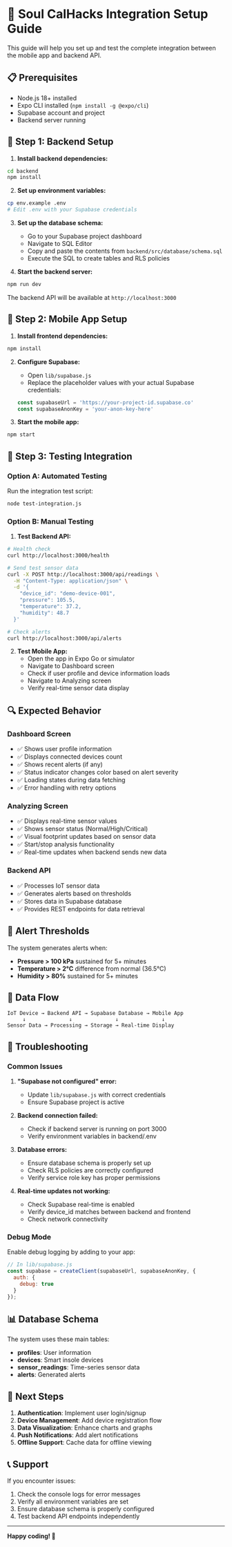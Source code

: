 # 🚀 Soul CalHacks Integration Setup Guide

This guide will help you set up and test the complete integration between the mobile app and backend API.

## 📋 Prerequisites

- Node.js 18+ installed
- Expo CLI installed (`npm install -g @expo/cli`)
- Supabase account and project
- Backend server running

## 🔧 Step 1: Backend Setup

1. **Install backend dependencies:**
```bash
cd backend
npm install
```

2. **Set up environment variables:**
```bash
cp env.example .env
# Edit .env with your Supabase credentials
```

3. **Set up the database schema:**
   - Go to your Supabase project dashboard
   - Navigate to SQL Editor
   - Copy and paste the contents from `backend/src/database/schema.sql`
   - Execute the SQL to create tables and RLS policies

4. **Start the backend server:**
```bash
npm run dev
```

The backend API will be available at `http://localhost:3000`

## 📱 Step 2: Mobile App Setup

1. **Install frontend dependencies:**
```bash
npm install
```

2. **Configure Supabase:**
   - Open `lib/supabase.js`
   - Replace the placeholder values with your actual Supabase credentials:
   ```javascript
   const supabaseUrl = 'https://your-project-id.supabase.co'
   const supabaseAnonKey = 'your-anon-key-here'
   ```

3. **Start the mobile app:**
```bash
npm start
```

## 🧪 Step 3: Testing Integration

### Option A: Automated Testing
Run the integration test script:
```bash
node test-integration.js
```

### Option B: Manual Testing

1. **Test Backend API:**
```bash
# Health check
curl http://localhost:3000/health

# Send test sensor data
curl -X POST http://localhost:3000/api/readings \
  -H "Content-Type: application/json" \
  -d '{
    "device_id": "demo-device-001",
    "pressure": 105.5,
    "temperature": 37.2,
    "humidity": 48.7
  }'

# Check alerts
curl http://localhost:3000/api/alerts
```

2. **Test Mobile App:**
   - Open the app in Expo Go or simulator
   - Navigate to Dashboard screen
   - Check if user profile and device information loads
   - Navigate to Analyzing screen
   - Verify real-time sensor data display

## 🔍 Expected Behavior

### Dashboard Screen
- ✅ Shows user profile information
- ✅ Displays connected devices count
- ✅ Shows recent alerts (if any)
- ✅ Status indicator changes color based on alert severity
- ✅ Loading states during data fetching
- ✅ Error handling with retry options

### Analyzing Screen
- ✅ Displays real-time sensor values
- ✅ Shows sensor status (Normal/High/Critical)
- ✅ Visual footprint updates based on sensor data
- ✅ Start/stop analysis functionality
- ✅ Real-time updates when backend sends new data

### Backend API
- ✅ Processes IoT sensor data
- ✅ Generates alerts based on thresholds
- ✅ Stores data in Supabase database
- ✅ Provides REST endpoints for data retrieval

## 🚨 Alert Thresholds

The system generates alerts when:
- **Pressure > 100 kPa** sustained for 5+ minutes
- **Temperature > 2°C** difference from normal (36.5°C)
- **Humidity > 80%** sustained for 5+ minutes

## 🔄 Data Flow

```
IoT Device → Backend API → Supabase Database → Mobile App
     ↓              ↓              ↓              ↓
Sensor Data → Processing → Storage → Real-time Display
```

## 🐛 Troubleshooting

### Common Issues

1. **"Supabase not configured" error:**
   - Update `lib/supabase.js` with correct credentials
   - Ensure Supabase project is active

2. **Backend connection failed:**
   - Check if backend server is running on port 3000
   - Verify environment variables in backend/.env

3. **Database errors:**
   - Ensure database schema is properly set up
   - Check RLS policies are correctly configured
   - Verify service role key has proper permissions

4. **Real-time updates not working:**
   - Check Supabase real-time is enabled
   - Verify device_id matches between backend and frontend
   - Check network connectivity

### Debug Mode

Enable debug logging by adding to your app:
```javascript
// In lib/supabase.js
const supabase = createClient(supabaseUrl, supabaseAnonKey, {
  auth: {
    debug: true
  }
});
```

## 📊 Database Schema

The system uses these main tables:
- **profiles**: User information
- **devices**: Smart insole devices
- **sensor_readings**: Time-series sensor data
- **alerts**: Generated alerts

## 🎯 Next Steps

1. **Authentication**: Implement user login/signup
2. **Device Management**: Add device registration flow
3. **Data Visualization**: Enhance charts and graphs
4. **Push Notifications**: Add alert notifications
5. **Offline Support**: Cache data for offline viewing

## 📞 Support

If you encounter issues:
1. Check the console logs for error messages
2. Verify all environment variables are set
3. Ensure database schema is properly configured
4. Test backend API endpoints independently

---

**Happy coding! 🚀**
